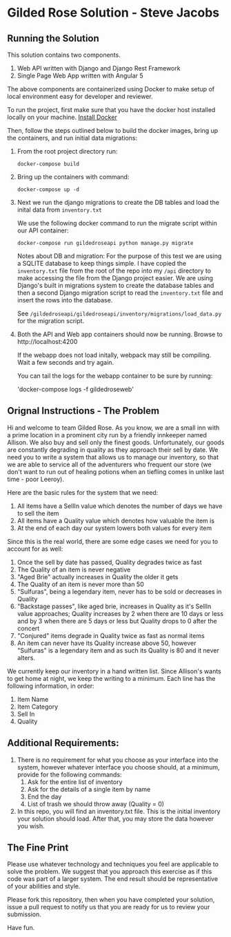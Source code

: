 Gilded Rose Solution - Steve Jacobs
==========================

Running the Solution
------------------------
This solution contains two components.
1. Web API written with Django and Django Rest Framework
2. Single Page Web App written with Angular 5

The above components are containerized using Docker to make setup of local environment easy for developer and reviewer.

To run the project, first make sure that you have the docker host installed locally on your machine.
[Install Docker](https://docs.docker.com/get-started/)

Then, follow the steps outlined below to build the docker images, bring up the containers, and run initial
data migrations:

1. From the root project directory run:

   `docker-compose build`
2. Bring up the containers with command:

   `docker-compose up -d`
3. Next we run the django migrations to create the DB tables and load the inital data from `inventory.txt`

   We use the following docker command to run the migrate script within our API container:

   `docker-compose run gildedroseapi python manage.py migrate`

   Notes about DB and migration: For the purpose of this test we are using a SQLITE database to keep things
   simple. I have copied the `inventory.txt` file from the root of the repo into my `/api` directory to make
   accessing the file from the Django project easier. We are using Django's built in migrations system to
   create the database tables and then a second Django migration script to read the `inventory.txt` file
   and insert the rows into the database.

   See `/gildedroseapi/gildedroseapi/inventory/migrations/load_data.py` for the
   migration script.
4. Both the API and Web app containers should now be running. Browse to http://localhost:4200

   If the webapp does not load initally, webpack may still be compiling. Wait a few seconds and try again.

   You can tail the logs for the webapp container to be sure by running:

   'docker-compose logs -f gildedroseweb'


Orignal Instructions - The Problem
-------------------------
Hi and welcome to team Gilded Rose. As you know, we are a small inn with a prime location in a prominent city run by a friendly innkeeper named Allison. We also buy and sell only the finest goods. Unfortunately, our goods are constantly degrading in quality as they approach their sell by date. We need you to write a system that allows us to manage our inventory, so that we are able to service all of the adventurers who frequent our store (we don't want to run out of healing potions when an tiefling comes in unlike last time - poor Leeroy).

Here are the basic rules for the system that we need:

1. All items have a SellIn value which denotes the number of days we have to sell the item
2. All items have a Quality value which denotes how valuable the item is
3. At the end of each day our system lowers both values for every item

Since this is the real world, there are some edge cases we need for you to account for as well:

1. Once the sell by date has passed, Quality degrades twice as fast
2. The Quality of an item is never negative
3. "Aged Brie" actually increases in Quality the older it gets
4. The Quality of an item is never more than 50
5. "Sulfuras", being a legendary item, never has to be sold or decreases in Quality
6. "Backstage passes", like aged brie, increases in Quality as it's SellIn value approaches; Quality increases by 2 when there are 10 days or less and by 3 when there are 5 days or less but Quality drops to 0 after the concert
7. "Conjured" items degrade in Quality twice as fast as normal items
8. An item can never have its Quality increase above 50, however "Sulfuras" is a legendary item and as such its Quality is 80 and it never alters.

We currently keep our inventory in a hand written list. Since Allison's wants to get home at night, we keep the writing to a minimum. Each line has the following information, in order:

1. Item Name
2. Item Category
3. Sell In
4. Quality

Additional Requirements:
-------------------------
1. There is no requirement for what you choose as your interface into the system, however whatever interface you choose should, at a minimum, provide for the following commands:
	1. Ask for the entire list of inventory
	2. Ask for the details of a single item by name
	3. End the day
	4. List of trash we should throw away (Quality = 0)
2. In this repo, you will find an inventory.txt file. This is the initial inventory your solution should load. After that, you may store the data however you wish.


The Fine Print
-------------------------
Please use whatever technology and techniques you feel are applicable to solve the problem. We suggest that you approach this exercise as if this code was part of a larger system. The end result should be representative of your abilities and style.

Please fork this repository, then when you have completed your solution, issue a pull request to notify us that you are ready for us to review your submission.

Have fun.